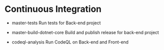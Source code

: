 # Continuous Integration

- master-tests
	Run tests for Back-end project

- master-build-dotnet-core
	Build and publish release for back-end project

- codeql-analysis
	Run CodeQL on Back-end and Front-end
